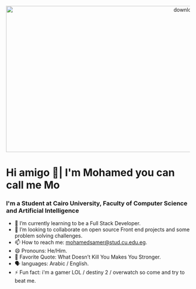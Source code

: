 <p align="center">
 <img alt=" downloading..." src="https://i.pinimg.com/originals/e1/f3/41/e1f3413bf5036045713341394f617225.gif" width="1000" height="400" />
<p/>

# Hi amigo 👋| I'm Mohamed you can call me Mo
### I'm a Student at Cairo University, Faculty of Computer Science and Artificial Intelligence

- 🌱 I’m currently learning to be a Full Stack Developer.
- 👯 I’m looking to collaborate on open source Front end projects and some problem solving challenges.
- 📫 How to reach me: mohamedsamer@stud.cu.edu.eg.
- 😄 Pronouns: He/Him.
- 🔖 Favorite Quote: What Doesn’t Kill You Makes You Stronger.
- 🗣️ languages: Arabic / English.
- ⚡ Fun fact: i'm a gamer LOL / destiny 2 / overwatch so come and try to beat me.
